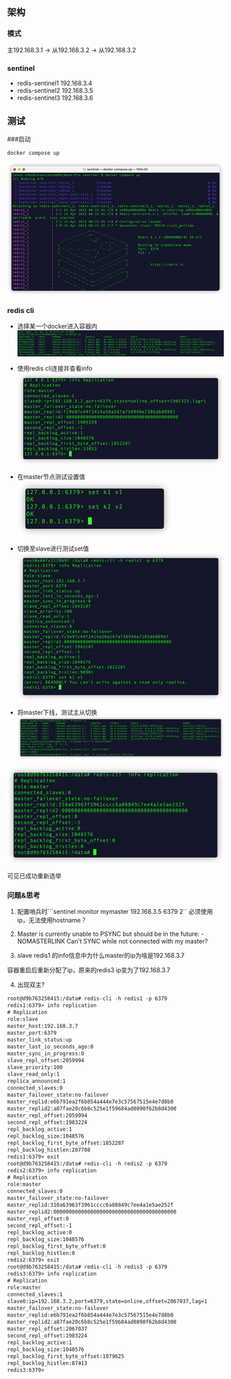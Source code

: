 ## 架构
### 模式

主192.168.3.1  -> 从192.168.3.2  -> 从192.168.3.2

### sentinel 
- redis-sentinel1 192.168.3.4
- redis-sentinel2 192.168.3.5
- redis-sentinel3 192.168.3.6

## 测试

###启动
```shell
docker compose up
```
![startup](img.png)

### redis cli 

- 选择某一个docker进入容器内
![img_1.png](img_1.png)

- 使用redis cli连接并查看info
![img_2.png](img_2.png)
  
- 在master节点测试设置值
![img_3.png](img_3.png)
  
- 切换至slave进行测试set值
![img_4.png](img_4.png)
  
- 将master下线，测试主从切换
![img_5.png](img_5.png)
  
![img_6.png](img_6.png)

可见已成功重新选举

### 问题&思考
1. 配置哨兵时```sentinel monitor mymaster 192.168.3.5 6379 2`` 必须使用ip，无法使用hostname？

2. Master is currently unable to PSYNC but should be in the future: -NOMASTERLINK Can't SYNC while not connected with my master?

3. slave redis1 的info信息中为什么master的ip为啥是192.168.3.7
   
容器重启后重新分配了ip，原来的redis3 ip变为了192.168.3.7

4. 出现双主?
```log
root@d9b763258415:/data# redis-cli -h redis1 -p 6379
redis1:6379> info replication
# Replication
role:slave
master_host:192.168.3.7
master_port:6379
master_link_status:up
master_last_io_seconds_ago:0
master_sync_in_progress:0
slave_repl_offset:2059994
slave_priority:100
slave_read_only:1
replica_announced:1
connected_slaves:0
master_failover_state:no-failover
master_replid:e6b791ea2f6b854a444e7e3c57567515e4e7d8b0
master_replid2:a87fae20c6b8c525e1f59684ad0890f62b8d4300
master_repl_offset:2059994
second_repl_offset:1983224
repl_backlog_active:1
repl_backlog_size:1048576
repl_backlog_first_byte_offset:1852287
repl_backlog_histlen:207708
redis1:6379> exit
root@d9b763258415:/data# redis-cli -h redis2 -p 6379
redis2:6379> info replication
# Replication
role:master
connected_slaves:0
master_failover_state:no-failover
master_replid:310a63963f3961cccc6a08849c7ee4a1e5ae252f
master_replid2:0000000000000000000000000000000000000000
master_repl_offset:0
second_repl_offset:-1
repl_backlog_active:0
repl_backlog_size:1048576
repl_backlog_first_byte_offset:0
repl_backlog_histlen:0
redis2:6379> exit
root@d9b763258415:/data# redis-cli -h redis3 -p 6379
redis3:6379> info replication
# Replication
role:master
connected_slaves:1
slave0:ip=192.168.3.2,port=6379,state=online,offset=2067037,lag=1
master_failover_state:no-failover
master_replid:e6b791ea2f6b854a444e7e3c57567515e4e7d8b0
master_replid2:a87fae20c6b8c525e1f59684ad0890f62b8d4300
master_repl_offset:2067037
second_repl_offset:1983224
repl_backlog_active:1
repl_backlog_size:1048576
repl_backlog_first_byte_offset:1979625
repl_backlog_histlen:87413
redis3:6379> 

```
